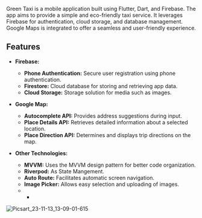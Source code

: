 Green Taxi is a mobile application built using Flutter, Dart, and Firebase. The app aims to provide a simple and eco-friendly taxi service. It leverages Firebase for authentication, cloud storage, and database management. Google Maps is integrated to offer a seamless and user-friendly experience.

## Features

- **Firebase:**
  - **Phone Authentication:** Secure user registration using phone authentication.
  - **Firestore:** Cloud database for storing and retrieving app data.
  - **Cloud Storage:** Storage solution for media such as images.

- **Google Map:**
  - **Autocomplete API:** Provides address suggestions during input.
  - **Place Details API:** Retrieves detailed information about a selected location.
  - **Place Direction API:** Determines and displays trip directions on the map.

- **Other Technologies:**
  - **MVVM:** Uses the MVVM design pattern for better code organization.
  - **Riverpod:** As State Mangement.
  - **Auto Route:** Facilitates automatic screen navigation.
  - **Image Picker:** Allows easy selection and uploading of images.
  - *

![Picsart_23-11-13_13-09-01-615](https://github.com/elsankary99/green-taxi/assets/65948188/c5960326-d974-4fa2-8700-8292b3d7eabf)
